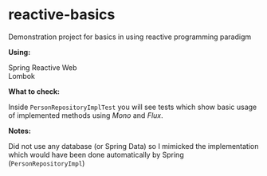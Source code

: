 # reactive-basics
Demonstration project for basics in using reactive programming paradigm

**Using:**

Spring Reactive Web \
Lombok

**What to check:**

Inside `PersonRepositoryImplTest` you will see tests which show basic usage of implemented methods using _Mono_ and _Flux_.

**Notes:**

Did not use any database (or Spring Data) so I mimicked the implementation which would have been done automatically by Spring (`PersonRepositoryImpl`)


